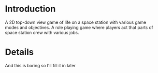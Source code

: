 # Introduction #

A 2D top-down view game of life on a space station with various game modes and objectives. A role playing game where players act that parts of space station crew with various jobs.


# Details #

And this is boring so I'll fill it in later